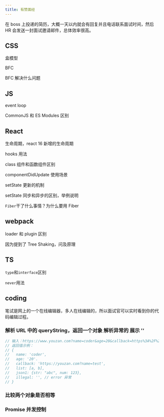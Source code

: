 ```yaml
---
title: 有赞面经
---
```


在 boss 上投递的简历，大概一天以内就会有回复并且电话联系面试时间，然后 HR 会发送一封面试邀请邮件，总体效率很高。

## CSS

盒模型

BFC

BFC 解决什么问题

## JS

event loop

CommonJS 和 ES Modules 区别

## React

生命周期，react 16 新增的生命周期

hooks 用法

class 组件和函数组件区别

componentDidUpdate 使用场景

setState 更新的机制

setState 同步和异步的区别，举例说明

`Fiber`干了什么事情？为什么要用 Fiber

## webpack

loader 和 plugin 区别

因为提到了 Tree Shaking，问及原理

## TS

`type`和`interface`区别

`never`用法

## coding

笔试是网上的一个在线编辑器，多人在线编辑的，所以面试官可以实时看到你的代码编辑过程。

### 解析 URL 中的 queryString，返回一个对象 解析异常的 展示 ’‘

```js
// 输入：https://www.youzan.com?name=coder&age=20&callback=https%3A%2F%2Fyouzan.com%3Fname%3Dtest&list[]=a&list[]=b&json=%7B%22str%22%3A%22abc%22,%22num%22%3A123%7D&illegal=C%9E5%H__a100373__b4
// 返回值示例：
// {
//   name: 'coder',
//   age: '20'.
//   callback: 'https://youzan.com?name=test',
//   list: [a, b],
//   json1: {str: "abc", num: 123},
//   illegal: '', // error 异常
// }
```

### 比较两个对象是否相等

### Promise 并发控制
